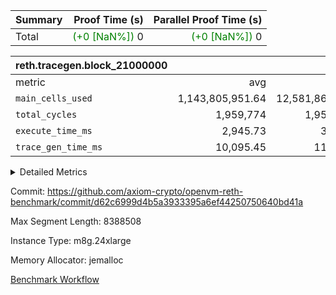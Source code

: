 | Summary | Proof Time (s) | Parallel Proof Time (s) |
|:---|---:|---:|
| Total | <span style='color: green'>(+0 [NaN%])</span> 0 | <span style='color: green'>(+0 [NaN%])</span> 0 |


| reth.tracegen.block_21000000 |||||
|:---|---:|---:|---:|---:|
|metric|avg|sum|max|min|
| `main_cells_used     ` |  1,143,805,951.64 |  12,581,865,468 |  1,923,792,069 |  289,538,462 |
| `total_cycles        ` |  1,959,774 |  1,959,774 |  1,959,774 |  1,959,774 |
| `execute_time_ms     ` |  2,945.73 |  32,403 |  6,160 |  272 |
| `trace_gen_time_ms   ` |  10,095.45 |  111,050 |  12,502 |  3,553 |



<details>
<summary>Detailed Metrics</summary>

| group | block_number | segment | trace_gen_time_ms | total_cycles | main_cells_used | execute_time_ms |
| --- | --- | --- | --- | --- | --- | --- |
| reth.tracegen.block_21000000 | 21000000 | 0 | 10,389 |  | 988,916,121 | 2,864 | 
| reth.tracegen.block_21000000 | 21000000 | 1 | 10,276 |  | 985,931,321 | 2,700 | 
| reth.tracegen.block_21000000 | 21000000 | 10 | 3,553 | 1,959,774 | 289,538,462 | 272 | 
| reth.tracegen.block_21000000 | 21000000 | 2 | 10,157 |  | 986,790,204 | 2,825 | 
| reth.tracegen.block_21000000 | 21000000 | 3 | 5,659 |  | 1,427,904,892 | 787 | 
| reth.tracegen.block_21000000 | 21000000 | 4 | 11,753 |  | 1,355,123,347 | 6,160 | 
| reth.tracegen.block_21000000 | 21000000 | 5 | 11,483 |  | 1,088,978,607 | 3,307 | 
| reth.tracegen.block_21000000 | 21000000 | 6 | 12,347 |  | 1,149,827,769 | 3,684 | 
| reth.tracegen.block_21000000 | 21000000 | 7 | 11,815 |  | 1,108,579,486 | 3,536 | 
| reth.tracegen.block_21000000 | 21000000 | 8 | 12,502 |  | 1,276,483,190 | 3,522 | 
| reth.tracegen.block_21000000 | 21000000 | 9 | 11,116 |  | 1,923,792,069 | 2,746 | 

</details>


Commit: https://github.com/axiom-crypto/openvm-reth-benchmark/commit/d62c6999d4b5a3933395a6ef44250750640bd41a

Max Segment Length: 8388508

Instance Type: m8g.24xlarge

Memory Allocator: jemalloc

[Benchmark Workflow](https://github.com/axiom-crypto/openvm-reth-benchmark/actions/runs/13161809635)
